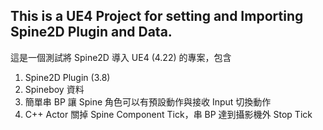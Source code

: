 This is a UE4 Project for setting and Importing Spine2D Plugin and Data.
------------------------------------------------------------------------

這是一個測試將 Spine2D 導入 UE4 (4.22) 的專案，包含
1. Spine2D Plugin (3.8)
2. Spineboy 資料
3. 簡單串 BP 讓 Spine 角色可以有預設動作與接收 Input 切換動作
4. C++ Actor 關掉 Spine Component Tick，串 BP 達到攝影機外 Stop Tick
